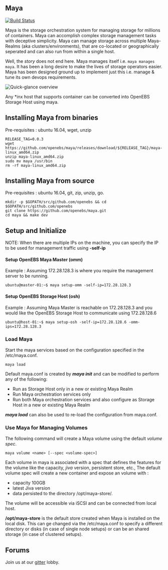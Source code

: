 ## Maya

[![Build Status](https://travis-ci.org/openebs/maya.svg?branch=master)](https://travis-ci.org/openebs/maya)


Maya is the storage orchestration system for managing storage for millions of containers. 
Maya can accomplish complex storage management tasks with deceptive simplicity. Maya can 
manage storage across multiple Maya-Realms (aka clusters/environments), that are co-located
or geographically seperated and can also run from within a single host. 

Well, the *story* does not end here. Maya manages itself i.e. `maya manages maya`. 
It has been a long desire to make the lives of storage operators easier. Maya has been 
designed ground up to implement just this i.e. manage & tune its own devops requirements. 

![Quick-glance overview](https://github.com/openebs/openebs/blob/master/docs/MayaArchitectureOverview.png) 

Any \*inx host that supports container can be converted into OpenEBS Storage Host using maya. 


## Installing Maya from binaries

Pre-requisites : ubuntu 16.04, wget, unzip

```
RELEASE_TAG=0.0.3
wget https://github.com/openebs/maya/releases/download/${RELEASE_TAG}/maya-linux_amd64.zip
unzip maya-linux_amd64.zip
sudo mv maya /usr/bin
rm -rf maya-linux_amd64.zip
```

## Installing Maya from source

Pre-requisites : ubuntu 16.04, git, zip, unzip, go. 

```
mkdir -p $GOPATH/src/github.com/openebs && cd $GOPATH/src/github.com/openebs
git clone https://github.com/openebs/maya.git
cd maya && make dev
```


## Setup and Initialize

NOTE: When there are multiple IPs on the machine, you can specify the IP to be used for management traffic using **-self-ip**

#### Setup OpenEBS Maya Master (omm)

Example : Assuming 172.28.128.3 is where you require the management server to be running. 
```
ubuntu@master-01:~$ maya setup-omm -self-ip=172.28.128.3
```

#### Setup OpenEBS Storage Host (osh)

Example : Assuming Maya Master is reachable on 172.28.128.3 and you would like the OpenEBS Storage Host to communicate using 172.28.128.6
```
ubuntu@host-01:~$ maya setup-osh -self-ip=172.28.128.6 -omm-ips=172.28.128.3
```


### Load Maya
Start the maya services based on the configuration specified in the /etc/maya.conf. 
```
maya load
```
Default maya.conf is created by **_maya init_** and can be modified to perform any of
the following:
- Run as Storage Host only in a new or existing Maya Realm
- Run Maya orchestration services only
- Run both Maya orchestration services and also configure as Storage Host in a new or 
existing Maya Realm

**_maya load_** can also be used to re-load the configuration from maya.conf. 

### Use Maya for Managing Volumes
The following command will create a Maya volume using the default *volume spec*. 
```
maya volume <name> [--spec <volume-spec>]
```
Each volume in maya is associated with a spec that defines the features for the volume 
like the capacity, *jiva* version, persistent store, etc., The default volume spec will
create a new container and expose an volume with :
- capacity 100GB
- latest Jiva version 
- data persisted to the directory /opt/maya-store/<vol-name>. 

The volume will be accessible via iSCSI and can be connected from local host. 

**/opt/maya-store** is the default store created when Maya is installed on the local disk. 
This can ge changed via the /etc/maya.conf to specify a different directory or disks 
(in case of single node setups) or can be an shared storage (in case of clustered setups).


## Forums

Join us at our [gitter](https://gitter.im/openebs/Lobby) lobby.
